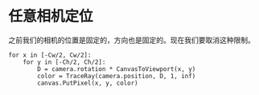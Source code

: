 # 任意相机定位
之前我们的相机的位置是固定的，方向也是固定的。现在我们要取消这种限制。
```
for x in [-Cw/2, Cw/2]:
    for y in [-Ch/2, Ch/2]:
        D = camera.rotation * CanvasToViewport(x, y)
        color = TraceRay(camera.position, D, 1, inf)
        canvas.PutPixel(x, y, color)
```